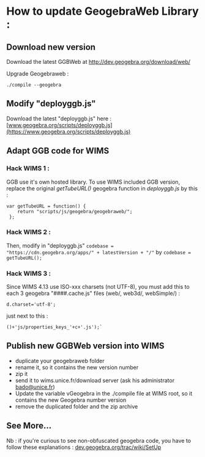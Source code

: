 
# How to update GeogebraWeb Library :

## Download new version

Download the latest GGBWeb at http://dev.geogebra.org/download/web/

Upgrade Geogebraweb :

	./compile --geogebra

## Modify "deployggb.js"
Download the latest "deployggb.js" here : [www.geogebra.org/scripts/deployggb.js](https://www.geogebra.org/scripts/deployggb.js)

## Adapt GGB code for WIMS

### Hack WIMS 1 :
GGB use it's own hosted library. To use WIMS included GGB version, replace the original *getTubeURL()* geogebra function in *deployggb.js* by this :

    var getTubeURL = function() {
        return "scripts/js/geogebra/geogebraweb/";
     };

### Hack WIMS 2 :
Then, modify in "deployggb.js" `codebase = "https://cdn.geogebra.org/apps/" + latestVersion + "/"`
 by `codebase = getTubeURL();`

### Hack WIMS 3 :
Since WIMS 4.13 use ISO-xxx charsets (not UTF-8), you must add this to each 3 geogebra "####.cache.js" files (web/, web3d/, webSimple/) :

	d.charset='utf-8';

just next to this :

	()+'js/properties_keys_'+c+'.js');`

## Publish new GGBWeb version into WIMS
* duplicate your geogebraweb folder
* rename it, so it contains the new version number
* zip it
* send it to wims.unice.fr/download server (ask his administrator bado@unice.fr)
* Update the variable vGeogebra in the ./compile file at WIMS root, so it contains the new Geogebra number version
* remove the duplicated folder and the zip archive

## See More...
Nb : if you're curious to see non-obfuscated geogebra code, you have to follow these explanations :
[dev.geogebra.org/trac/wiki/SetUp](https://dev.geogebra.org/trac/wiki/SetUp)